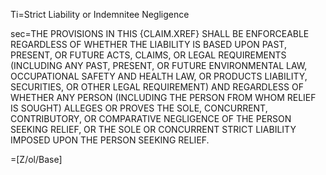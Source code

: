 Ti=Strict Liability or Indemnitee Negligence

sec=<span style="text-transform:uppercase">The provisions in this {Claim.Xref} shall be enforceable regardless of whether the liability is based upon past, present, or future acts, claims, or legal requirements (including any past, present, or future environmental law, occupational safety and health law, or  products liability, securities, or other legal requirement) and regardless of whether any person (including the person from whom relief is sought) alleges or proves the sole, concurrent, contributory, or comparative negligence of the person seeking relief, or the sole or concurrent strict liability imposed upon the person seeking relief.</span>

=[Z/ol/Base]